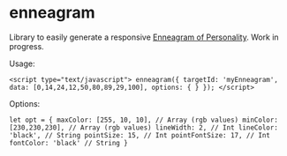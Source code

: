 # enneagram

Library to easily generate a responsive [Enneagram of Personality](https://en.wikipedia.org/wiki/Enneagram_of_Personality).
Work in progress.

Usage:

`<script type="text/javascript">
	enneagram({
		targetId: 'myEnneagram',
		data: [0,14,24,12,50,80,89,29,100],
		options: {
		}
	});
</script>`

Options:

`let opt = {
	maxColor: [255, 10, 10], // Array (rgb values)
	minColor: [230,230,230], // Array (rgb values)
	lineWidth: 2, // Int
	lineColor: 'black', // String
	pointSize: 15, // Int
	pointFontSize: 17, // Int
	fontColor: 'black' // String
}`